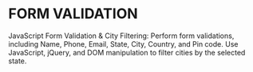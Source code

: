 # FORM VALIDATION

JavaScript Form Validation &amp; City Filtering: Perform form validations, including Name, Phone, Email, State, City, Country, and Pin code. Use JavaScript, jQuery, and DOM manipulation to filter cities by the selected state.

